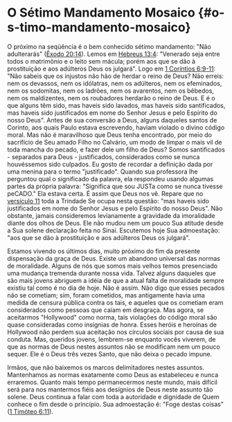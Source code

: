 # O Sétimo Mandamento Mosaico {#o-s-timo-mandamento-mosaico}

O próximo na seqüência é o bem conhecido sétimo mandamento: &quot;Não adulterarás&quot; ([Êxodo 20:14](http://bibliaonline.com.br/acf/ex/20/14)). Lemos em [Hebreus 13:4](http://bibliaonline.com.br/acf/hb/13/4): &quot;Venerado seja entre todos o matrimônio e o leito sem mácula; porém aos que se dão à prostituição e aos adúlteros Deus os julgará&quot;. Logo em [1 Coríntios 6:9-11](http://bibliaonline.com.br/acf/1co/6/9-11): &quot;Não sabeis que os injustos não hão de herdar o reino de Deus? Não erreis: nem os devassos, nem os idólatras, nem os adúlteros, nem os efeminados, nem os sodomitas, nem os ladrões, nem os avarentos, nem os bêbedos, nem os maldizentes, nem os roubadores herdarão o reino de Deus. E é o que alguns têm sido, mas haveis sido lavados, mas haveis sido santificados, mas haveis sido justificados em nome do Senhor Jesus e pelo Espírito do nosso Deus&quot;. Antes de sua conversão a Deus, alguns daqueles santos de Corinto, aos quais Paulo estava escrevendo, haviam violado o divino código moral. Mas não é maravilhoso que Deus tenha encontrado, por meio do sacrifício de Seu amado Filho no Calvário, um modo de limpar o mais vil de toda mancha do pecado, e fazer dele um filho de Deus? Somos santificados - separados para Deus - justificados, considerados como se nunca houvéssemos sido culpados. Eu gosto de recordar a definição dada por uma menina para o termo &quot;justificado&quot;. Quando sua professora lhe perguntou qual o significado da palavra, ela respondeu usando algumas partes da própria palavra: &quot;Significa que sou JUSTa como se nunca tivesse peCADO.&quot; Ela estava certa. É assim que Deus nos vê. Repare que no [versículo 11](http://bibliaonline.com.br/acf/1co/6/11) toda a Trindade Se ocupa nesta questão: &quot;mas haveis sido justificados em nome do Senhor Jesus e pelo Espírito do nosso Deus&quot;. Não obstante, jamais consideremos levianamente a gravidade da imoralidade diante dos olhos de Deus. Ele não mudou nem um pouco Sua atitude desde a Sua solene declaração feita no Sinai. Escutemos hoje Sua admoestação: &quot;aos que se dão à prostituição e aos adúlteros Deus os julgará&quot;.

Estamos vivendo os últimos dias, muito próximo do fim da presente dispensação da graça de Deus. Existe um abandono universal das normas de moralidade. Alguns de nós que somos mais velhos temos presenciado uma mudança tremenda durante nossa vida. Talvez alguns daqueles que são mais jovens abriguem a idéia de que a atual falta de moralidade sempre existiu tal como é no dia de hoje. Não é assim. Não digo que esses pecados não se cometiam; sim, foram cometidos, mas antigamente havia uma medida de censura pública contra os tais, e aqueles que os cometiam eram considerados como pessoas que caíam em desgraça. Mas agora, se aceitarmos &quot;Hollywood&quot; como norma, tais violações do código moral são quase consideradas como insígnias de honra. Esses heróis e heroínas de Hollywood não perdem sua aceitação nos círculos sociais por causa de sua conduta. Mas, queridos jovens, lembrem-se enquanto vocês viverem, de que as normas de Deus nestes assuntos não se modificam nem um pouco sequer. Ele é o Deus três vezes Santo, que não deixa o pecado impune.

Irmãos, que não baixemos os marcos delimitadores nestes assuntos. Mantenhamos as normas exatamente como Deus as estabeleceu e nunca erraremos. Quanto mais tempo permanecermos neste mundo, mais difícil será para nos mantermos fiéis aos desígnios de Deus neste assunto tão solene. Deus continua a falar com toda a autoridade e dignidade de Quem conhece o fim desde o princípio. Sua admoestação é: &quot;Foge destas coisas&quot; ([1 Timóteo 6:11](http://bibliaonline.com.br/acf/1tm/6/11)).
